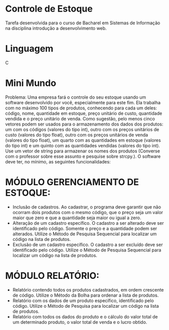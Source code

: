 # Controle de Estoque
Tarefa desenvolvida para o curso de Bacharel em Sistemas de Informação na disciplina introdução a desenvolvimento web.

# Linguagem
C

# Mini Mundo 

Problema: Uma empresa fará o controle do seu estoque usando um software desenvolvido por você, especialmente para este fim. Ela trabalha com no máximo 100 tipos de produtos, conhecendo para cada um deles: código, nome, quantidade em estoque, preço unitário de custo, quantidade vendida e o preço unitário de venda.
Como sugestão, pelo menos cinco vetores podem ser usados para o armazenamento dos dados dos produtos: um com os códigos (valores do tipo int), outro com os preços unitários de custo (valores do tipo float), outro com os preços unitários de venda (valores do tipo float), um quarto com as quantidades em estoque (valores do tipo int) e um quinto com as quantidades vendidas (valores do tipo int). Use um vetor de string para armazenar os nomes dos produtos (Converse com o professor sobre esse assunto e pesquise sobre strcpy.).
O software deve ter, no mínimo, as seguintes funcionalidades:

# MÓDULO GERENCIAMENTO DE ESTOQUE:
* Inclusão de cadastros. Ao cadastrar, o programa deve garantir que não ocorram dois produtos com o mesmo código, que o preço seja um valor maior que zero e que a quantidade seja maior ou igual a zero.
* Alteração de um cadastro específico. O cadastro a ser alterado deve ser identificado pelo código. Somente o preço e a quantidade podem ser alterados. Utilize o Método de Pesquisa Sequencial para localizar um código na lista de produtos.
* Exclusão de um cadastro específico. O cadastro a ser excluído deve ser identificado pelo código. Utilize o Método de Pesquisa Sequencial para localizar um código na lista de produtos.

# MÓDULO RELATÓRIO:
* Relatório contendo todos os produtos cadastrados, em ordem crescente de código. Utilize o Método da Bolha para ordenar a lista de produtos.
* Relatório com os dados de um produto específico, identificado pelo código. Utilize o Método de Pesquisa para localizar um código na lista de produtos.
* Relatório com todos os dados do produto e o cálculo do valor total de um determinado produto, o valor total de venda e o lucro obtido.
